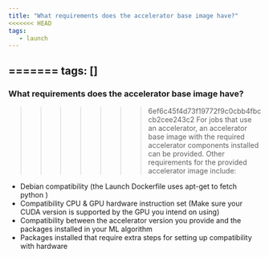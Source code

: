 ```yaml
---
title: "What requirements does the accelerator base image have?"
<<<<<<< HEAD
tags:
   - launch
---
```


=======
tags: []
---

### What requirements does the accelerator base image have?
>>>>>>> 6ef6c45f4d73f19772f9c0cbb4fbccb2cee243c2
For jobs that use an accelerator, an accelerator base image with the required accelerator components installed can be provided. Other requirements for the provided accelerator image include:
- Debian compatibility (the Launch Dockerfile uses apt-get to fetch python )
- Compatibility CPU & GPU hardware instruction set (Make sure your CUDA version is supported by the GPU you intend on using)
- Compatibility between the accelerator version you provide and the packages installed in your ML algorithm
- Packages installed that require extra steps for setting up compatibility with hardware